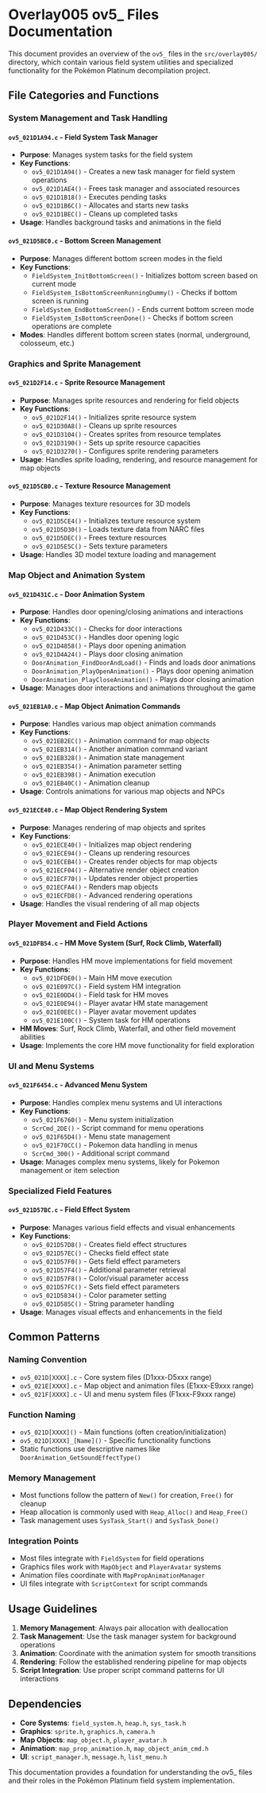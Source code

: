 # Overlay005 ov5_ Files Documentation

This document provides an overview of the `ov5_` files in the `src/overlay005/` directory, which contain various field system utilities and specialized functionality for the Pokémon Platinum decompilation project.

## File Categories and Functions

### System Management and Task Handling

#### `ov5_021D1A94.c` - Field System Task Manager
- **Purpose**: Manages system tasks for the field system
- **Key Functions**:
  - `ov5_021D1A94()` - Creates a new task manager for field system operations
  - `ov5_021D1AE4()` - Frees task manager and associated resources
  - `ov5_021D1B18()` - Executes pending tasks
  - `ov5_021D1B6C()` - Allocates and starts new tasks
  - `ov5_021D1BEC()` - Cleans up completed tasks
- **Usage**: Handles background tasks and animations in the field

#### `ov5_021D5BC0.c` - Bottom Screen Management
- **Purpose**: Manages different bottom screen modes in the field
- **Key Functions**:
  - `FieldSystem_InitBottomScreen()` - Initializes bottom screen based on current mode
  - `FieldSystem_IsBottomScreenRunningDummy()` - Checks if bottom screen is running
  - `FieldSystem_EndBottomScreen()` - Ends current bottom screen mode
  - `FieldSystem_IsBottomScreenDone()` - Checks if bottom screen operations are complete
- **Modes**: Handles different bottom screen states (normal, underground, colosseum, etc.)

### Graphics and Sprite Management

#### `ov5_021D2F14.c` - Sprite Resource Management
- **Purpose**: Manages sprite resources and rendering for field objects
- **Key Functions**:
  - `ov5_021D2F14()` - Initializes sprite resource system
  - `ov5_021D30A8()` - Cleans up sprite resources
  - `ov5_021D3104()` - Creates sprites from resource templates
  - `ov5_021D3190()` - Sets up sprite resource capacities
  - `ov5_021D3270()` - Configures sprite rendering parameters
- **Usage**: Handles sprite loading, rendering, and resource management for map objects

#### `ov5_021D5CB0.c` - Texture Resource Management
- **Purpose**: Manages texture resources for 3D models
- **Key Functions**:
  - `ov5_021D5CE4()` - Initializes texture resource system
  - `ov5_021D5D30()` - Loads texture data from NARC files
  - `ov5_021D5DEC()` - Frees texture resources
  - `ov5_021D5E5C()` - Sets texture parameters
- **Usage**: Handles 3D model texture loading and management

### Map Object and Animation System

#### `ov5_021D431C.c` - Door Animation System
- **Purpose**: Handles door opening/closing animations and interactions
- **Key Functions**:
  - `ov5_021D433C()` - Checks for door interactions
  - `ov5_021D453C()` - Handles door opening logic
  - `ov5_021D4858()` - Plays door opening animation
  - `ov5_021D4A24()` - Plays door closing animation
  - `DoorAnimation_FindDoorAndLoad()` - Finds and loads door animations
  - `DoorAnimation_PlayOpenAnimation()` - Plays door opening animation
  - `DoorAnimation_PlayCloseAnimation()` - Plays door closing animation
- **Usage**: Manages door interactions and animations throughout the game

#### `ov5_021EB1A0.c` - Map Object Animation Commands
- **Purpose**: Handles various map object animation commands
- **Key Functions**:
  - `ov5_021EB2EC()` - Animation command for map objects
  - `ov5_021EB314()` - Another animation command variant
  - `ov5_021EB328()` - Animation state management
  - `ov5_021EB354()` - Animation parameter setting
  - `ov5_021EB398()` - Animation execution
  - `ov5_021EB40C()` - Animation cleanup
- **Usage**: Controls animations for various map objects and NPCs

#### `ov5_021ECE40.c` - Map Object Rendering System
- **Purpose**: Manages rendering of map objects and sprites
- **Key Functions**:
  - `ov5_021ECE40()` - Initializes map object rendering
  - `ov5_021ECE94()` - Cleans up rendering resources
  - `ov5_021ECEB4()` - Creates render objects for map objects
  - `ov5_021ECF04()` - Alternative render object creation
  - `ov5_021ECF70()` - Updates render object properties
  - `ov5_021ECFA4()` - Renders map objects
  - `ov5_021ECFD8()` - Advanced rendering operations
- **Usage**: Handles the visual rendering of all map objects

### Player Movement and Field Actions

#### `ov5_021DFB54.c` - HM Move System (Surf, Rock Climb, Waterfall)
- **Purpose**: Handles HM move implementations for field movement
- **Key Functions**:
  - `ov5_021DFDE0()` - Main HM move execution
  - `ov5_021E097C()` - Field system HM integration
  - `ov5_021E0DD4()` - Field task for HM moves
  - `ov5_021E0E94()` - Player avatar HM state management
  - `ov5_021E0EEC()` - Player avatar movement updates
  - `ov5_021E100C()` - System task for HM operations
- **HM Moves**: Surf, Rock Climb, Waterfall, and other field movement abilities
- **Usage**: Implements the core HM move functionality for field exploration

### UI and Menu Systems

#### `ov5_021F6454.c` - Advanced Menu System
- **Purpose**: Handles complex menu systems and UI interactions
- **Key Functions**:
  - `ov5_021F6760()` - Menu system initialization
  - `ScrCmd_2DE()` - Script command for menu operations
  - `ov5_021F65D4()` - Menu state management
  - `ov5_021F70CC()` - Pokemon data handling in menus
  - `ScrCmd_300()` - Additional script command
- **Usage**: Manages complex menu systems, likely for Pokemon management or item selection

### Specialized Field Features

#### `ov5_021D57BC.c` - Field Effect System
- **Purpose**: Manages various field effects and visual enhancements
- **Key Functions**:
  - `ov5_021D57D8()` - Creates field effect structures
  - `ov5_021D57EC()` - Checks field effect state
  - `ov5_021D57F0()` - Gets field effect parameters
  - `ov5_021D57F4()` - Additional parameter retrieval
  - `ov5_021D57F8()` - Color/visual parameter access
  - `ov5_021D57FC()` - Sets field effect parameters
  - `ov5_021D5834()` - Color parameter setting
  - `ov5_021D585C()` - String parameter handling
- **Usage**: Manages visual effects and enhancements in the field

## Common Patterns

### Naming Convention
- `ov5_021D[XXXX].c` - Core system files (D1xxx-D5xxx range)
- `ov5_021E[XXXX].c` - Map object and animation files (E1xxx-E9xxx range)  
- `ov5_021F[XXXX].c` - UI and menu system files (F1xxx-F9xxx range)

### Function Naming
- `ov5_021D[XXXX]()` - Main functions (often creation/initialization)
- `ov5_021D[XXXX]_[Name]()` - Specific functionality functions
- Static functions use descriptive names like `DoorAnimation_GetSoundEffectType()`

### Memory Management
- Most functions follow the pattern of `New()` for creation, `Free()` for cleanup
- Heap allocation is commonly used with `Heap_Alloc()` and `Heap_Free()`
- Task management uses `SysTask_Start()` and `SysTask_Done()`

### Integration Points
- Most files integrate with `FieldSystem` for field operations
- Graphics files work with `MapObject` and `PlayerAvatar` systems
- Animation files coordinate with `MapPropAnimationManager`
- UI files integrate with `ScriptContext` for script commands

## Usage Guidelines

1. **Memory Management**: Always pair allocation with deallocation
2. **Task Management**: Use the task manager system for background operations
3. **Animation**: Coordinate with the animation system for smooth transitions
4. **Rendering**: Follow the established rendering pipeline for map objects
5. **Script Integration**: Use proper script command patterns for UI interactions

## Dependencies

- **Core Systems**: `field_system.h`, `heap.h`, `sys_task.h`
- **Graphics**: `sprite.h`, `graphics.h`, `camera.h`
- **Map Objects**: `map_object.h`, `player_avatar.h`
- **Animation**: `map_prop_animation.h`, `map_object_anim_cmd.h`
- **UI**: `script_manager.h`, `message.h`, `list_menu.h`

This documentation provides a foundation for understanding the ov5_ files and their roles in the Pokémon Platinum field system implementation.
